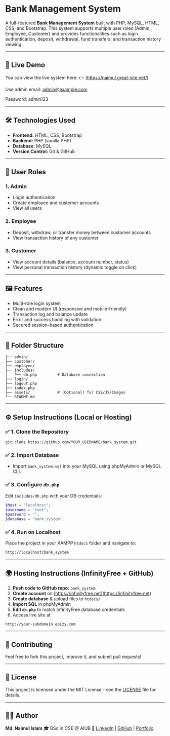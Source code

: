 # Bank Management System

A full-featured **Bank Management System** built with PHP, MySQL, HTML, CSS, and Bootstrap. This system supports multiple user roles (Admin, Employee, Customer) and provides functionalities such as login authentication, deposit, withdrawal, fund transfers, and transaction history viewing.

---

## 🚀 Live Demo

You can view the live system here:
👉 (https://naimul.great-site.net/)

Use admin email: admin@example.com 

Password: admin123

---

## 🛠 Technologies Used

* **Frontend:** HTML, CSS, Bootstrap
* **Backend:** PHP (vanilla PHP)
* **Database:** MySQL
* **Version Control:** Git & GitHub

---

## 👥 User Roles

### 1. Admin

* Login authentication
* Create employee and customer accounts
* View all users

### 2. Employee

* Deposit, withdraw, or transfer money between customer accounts
* View transaction history of any customer

### 3. Customer

* View account details (balance, account number, status)
* View personal transaction history (dynamic toggle on click)

---

## 🖼 Features

* Multi-role login system
* Clean and modern UI (responsive and mobile-friendly)
* Transaction log and balance update
* Error and success handling with validation
* Secured session-based authentication

---

## 📂 Folder Structure

```
├── admin/
├── customer/
├── employee/
├── includes/
│   └── db.php         # Database connection
├── login/
├── logout.php
├── index.php
├── assets/            # (Optional) for CSS/JS/Images
└── README.md
```

---

## ⚙️ Setup Instructions (Local or Hosting)

### ✅ 1. Clone the Repository

```bash
git clone https://github.com/YOUR_USERNAME/bank_system.git
```

### ✅ 2. Import Database

* Import `bank_system.sql` into your MySQL using phpMyAdmin or MySQL CLI.

### ✅ 3. Configure `db.php`

Edit `includes/db.php` with your DB credentials:

```php
$host = "localhost";
$username = "root";
$password = "";
$database = "bank_system";
```

### ✅ 4. Run on Localhost

Place the project in your XAMPP `htdocs` folder and navigate to:

```
http://localhost/bank_system
```

---

## 🌍 Hosting Instructions (InfinityFree + GitHub)

1. **Push code to GitHub repo:** `bank_system`
2. **Create account** on [https://infinityfree.net](https://infinityfree.net)
3. **Create database** & upload files to `htdocs/`
4. **Import SQL** in phpMyAdmin
5. **Edit `db.php`** to match InfinityFree database credentials
6. Access live site at:

```
http://your-subdomain.epizy.com
```

---

## 🤝 Contributing

Feel free to fork this project, improve it, and submit pull requests!

---

## 📄 License

This project is licensed under the MIT License - see the [LICENSE](LICENSE) file for details.

---

## 👨‍💻 Author

**Md. Naimul Islam**
🎓 BSc in CSE @ AIUB
🔗 [LinkedIn](https://www.linkedin.com/in/naimul404) | [GitHub](https://github.com/mdnaimul404) | [Portfolio](https://sites.google.com/view/naimul404)
